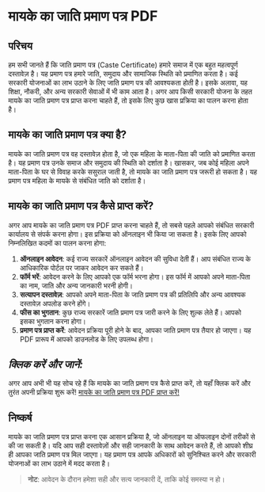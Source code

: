 # मायके का जाति प्रमाण पत्र PDF

## परिचय

हम सभी जानते हैं कि जाति प्रमाण पत्र (Caste Certificate) हमारे समाज में एक बहुत महत्वपूर्ण दस्तावेज़ है। यह प्रमाण पत्र हमारे जाति, समुदाय और सामाजिक स्थिति को प्रमाणित करता है। कई सरकारी योजनाओं का लाभ उठाने के लिए जाति प्रमाण पत्र की आवश्यकता होती है। इसके अलावा, यह शिक्षा, नौकरी, और अन्य सरकारी सेवाओं में भी काम आता है। अगर आप किसी सरकारी योजना के तहत मायके का जाति प्रमाण पत्र प्राप्त करना चाहते हैं, तो इसके लिए कुछ खास प्रक्रिया का पालन करना होता है।

## मायके का जाति प्रमाण पत्र क्या है?

मायके का जाति प्रमाण पत्र वह दस्तावेज़ होता है, जो एक महिला के माता-पिता की जाति को प्रमाणित करता है। यह प्रमाण पत्र उनके समाज और समुदाय की स्थिति को दर्शाता है। खासकर, जब कोई महिला अपने माता-पिता के घर से विवाह करके ससुराल जाती है, तो मायके का जाति प्रमाण पत्र जरूरी हो सकता है। यह प्रमाण पत्र महिला के मायके से संबंधित जाति को दर्शाता है।

## मायके का जाति प्रमाण पत्र कैसे प्राप्त करें?

अगर आप मायके का जाति प्रमाण पत्र PDF प्राप्त करना चाहते हैं, तो सबसे पहले आपको संबंधित सरकारी कार्यालय से संपर्क करना होगा। इस प्रक्रिया को ऑनलाइन भी किया जा सकता है। इसके लिए आपको निम्नलिखित कदमों का पालन करना होगा:

1. **ऑनलाइन आवेदन**: कई राज्य सरकारें ऑनलाइन आवेदन की सुविधा देती हैं। आप संबंधित राज्य के आधिकारिक पोर्टल पर जाकर आवेदन कर सकते हैं।
2. **फॉर्म भरें**: आवेदन करने के लिए आपको एक फॉर्म भरना होगा। इस फॉर्म में आपको अपने माता-पिता का नाम, जाति और अन्य जानकारी भरनी होगी।
3. **सत्यापन दस्तावेज़**: आपको अपने माता-पिता के जाति प्रमाण पत्र की प्रतिलिपि और अन्य आवश्यक दस्तावेज़ अपलोड करने होंगे।
4. **फीस का भुगतान**: कुछ राज्य सरकारें जाति प्रमाण पत्र जारी करने के लिए शुल्क लेते हैं। आपको इसका भुगतान करना होगा।
5. **प्रमाण पत्र प्राप्त करें**: आवेदन प्रक्रिया पूरी होने के बाद, आपका जाति प्रमाण पत्र तैयार हो जाएगा। यह PDF प्रारूप में आपको डाउनलोड के लिए उपलब्ध होगा।

## ***क्लिक करें और जानें:***  
अगर आप अभी भी यह सोच रहे हैं कि मायके का जाति प्रमाण पत्र कैसे प्राप्त करें, तो यहाँ क्लिक करें और तुरंत अपनी प्रक्रिया शुरू करें! [मायके का जाति प्रमाण पत्र PDF प्राप्त करें!](https://rdskendra.co.in/mayke-ka-jati-praman-patra-pdf/)

## निष्कर्ष

मायके का जाति प्रमाण पत्र प्राप्त करना एक आसान प्रक्रिया है, जो ऑनलाइन या ऑफलाइन दोनों तरीकों से की जा सकती है। यदि आप सही दस्तावेज़ों और सही जानकारी के साथ आवेदन करते हैं, तो आपको शीघ्र ही आपका जाति प्रमाण पत्र मिल जाएगा। यह प्रमाण पत्र आपके अधिकारों को सुनिश्चित करने और सरकारी योजनाओं का लाभ उठाने में मदद करता है।

> **नोट**: आवेदन के दौरान हमेशा सही और सत्य जानकारी दें, ताकि कोई समस्या न हो।

